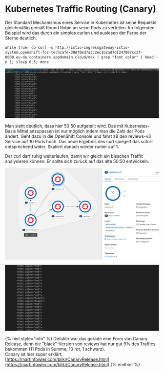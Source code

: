# Kubernetes Traffic Routing \(Canary\)

Der Standard Mechanismus eines Service in Kubernetes ist seine Requests gleichmäßig gemäß Round Robin an seine Pods zu verteilen. Im folgenden Beispiel wird das durch ein simples curlen und auslesen der Farbe der Sterne deutlich. 

```text
while true; do curl -s http://istio-ingressgateway-istio-system.openshift-for-techcafe-39df0ed7a3c2ec1b2ad7d1247807cc2f-0000.eu-de.containers.appdomain.cloud/max | grep "font color" | head -n 1; sleep 0.5; done
```

![](../../../.gitbook/assets/image%20%2896%29.png)

Man sieht deutlich, dass hier 50:50 aufgeteilt wird. Das mit Kubernetes-Basis Mittel anzupassen ist nur möglich indem man die Zahl der Pods ändert. Geht dazu in die OpenShift Console und fahrt zB den reviews-v3 Service auf 10 Pods hoch. Das neue Ergebnis des curl spiegelt das sofort entsprechend wider. Skaliert danach wieder runter auf 1.

Der curl darf ruhig weiterlaufen, damit wir gleich ein bisschen Traffic analysieren können. Er sollte sich zurück auf das alte 50:50 entwickeln.

![](../../../.gitbook/assets/image%20%28115%29.png)

![](../../../.gitbook/assets/image%20%28113%29.png)

{% hint style="info" %}
Defakto war das gerade eine Form von Canary Release, denn die "black"-Version von reviews hat nur gut 9% des Traffics bekommen \(11 Pods in Summe, 10 rot, 1 schwarz\).  
Canary ist hier super erklärt: [https://martinfowler.com/bliki/CanaryRelease.html](https://martinfowler.com/bliki/CanaryRelease.html)
{% endhint %}

